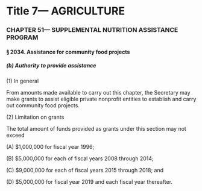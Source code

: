 
# Title 7— AGRICULTURE
### CHAPTER 51— SUPPLEMENTAL NUTRITION ASSISTANCE PROGRAM
#### § 2034. Assistance for community food projects
##### (b) Authority to provide assistance

(1) In general

From amounts made available to carry out this chapter, the Secretary may make grants to assist eligible private nonprofit entities to establish and carry out community food projects.

(2) Limitation on grants

The total amount of funds provided as grants under this section may not exceed

(A) $1,000,000 for fiscal year 1996;

(B) $5,000,000 for each of fiscal years 2008 through 2014;

(C) $9,000,000 for each of fiscal years 2015 through 2018; and

(D) $5,000,000 for fiscal year 2019 and each fiscal year thereafter.
